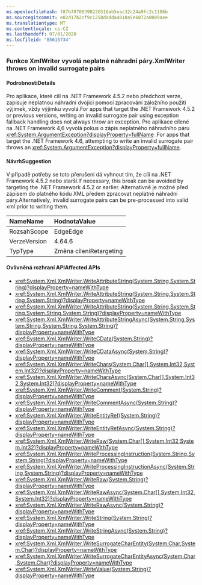```yaml
---
ms.openlocfilehash: f87b70708398226516ab5eac32c24a9fc2c1106b
ms.sourcegitcommit: e02d17b2cf9c1258dadda4810a5e6072a0089aee
ms.translationtype: MT
ms.contentlocale: cs-CZ
ms.lasthandoff: 07/01/2020
ms.locfileid: "85615734"
---
```

### <a name="xmlwriter-throws-on-invalid-surrogate-pairs"></a><span data-ttu-id="21331-101">Funkce XmlWriter vyvolá neplatné náhradní páry.</span><span class="sxs-lookup"><span data-stu-id="21331-101">XmlWriter throws on invalid surrogate pairs</span></span>

#### <a name="details"></a><span data-ttu-id="21331-102">Podrobnosti</span><span class="sxs-lookup"><span data-stu-id="21331-102">Details</span></span>

<span data-ttu-id="21331-103">Pro aplikace, které cílí na .NET Framework 4.5.2 nebo předchozí verze, zapisuje neplatnou náhradní dvojici pomocí zpracování záložního použití výjimek, vždy výjimku vyvolá.</span><span class="sxs-lookup"><span data-stu-id="21331-103">For apps that target the .NET Framework 4.5.2 or previous versions, writing an invalid surrogate pair using exception fallback handling does not always throw an exception.</span></span> <span data-ttu-id="21331-104">Pro aplikace cílené na .NET Framework 4,6 vyvolá pokus o zápis neplatného náhradního páru <xref:System.ArgumentException?displayProperty=fullName> .</span><span class="sxs-lookup"><span data-stu-id="21331-104">For apps that target the .NET Framework 4.6, attempting to write an invalid surrogate pair throws an <xref:System.ArgumentException?displayProperty=fullName>.</span></span>

#### <a name="suggestion"></a><span data-ttu-id="21331-105">Návrh</span><span class="sxs-lookup"><span data-stu-id="21331-105">Suggestion</span></span>

<span data-ttu-id="21331-106">V případě potřeby se toto přerušení dá vyhnout tím, že cílí na .NET Framework 4.5.2 nebo starší.</span><span class="sxs-lookup"><span data-stu-id="21331-106">If necessary, this break can be avoided by targeting the .NET Framework 4.5.2 or earlier.</span></span> <span data-ttu-id="21331-107">Alternativně je možné před zápisem do platného kódu XML předem zpracovat neplatné náhradní páry.</span><span class="sxs-lookup"><span data-stu-id="21331-107">Alternatively, invalid surrogate pairs can be pre-processed into valid xml prior to writing them.</span></span>

| <span data-ttu-id="21331-108">Name</span><span class="sxs-lookup"><span data-stu-id="21331-108">Name</span></span>    | <span data-ttu-id="21331-109">Hodnota</span><span class="sxs-lookup"><span data-stu-id="21331-109">Value</span></span>       |
|:--------|:------------|
| <span data-ttu-id="21331-110">Rozsah</span><span class="sxs-lookup"><span data-stu-id="21331-110">Scope</span></span>   | <span data-ttu-id="21331-111">Edge</span><span class="sxs-lookup"><span data-stu-id="21331-111">Edge</span></span>        |
| <span data-ttu-id="21331-112">Verze</span><span class="sxs-lookup"><span data-stu-id="21331-112">Version</span></span> | <span data-ttu-id="21331-113">4.6</span><span class="sxs-lookup"><span data-stu-id="21331-113">4.6</span></span>         |
| <span data-ttu-id="21331-114">Typ</span><span class="sxs-lookup"><span data-stu-id="21331-114">Type</span></span>    | <span data-ttu-id="21331-115">Změna cílení</span><span class="sxs-lookup"><span data-stu-id="21331-115">Retargeting</span></span> |

#### <a name="affected-apis"></a><span data-ttu-id="21331-116">Ovlivněná rozhraní API</span><span class="sxs-lookup"><span data-stu-id="21331-116">Affected APIs</span></span>

- <xref:System.Xml.XmlWriter.WriteAttributeString(System.String,System.String)?displayProperty=nameWithType>
- <xref:System.Xml.XmlWriter.WriteAttributeString(System.String,System.String,System.String)?displayProperty=nameWithType>
- <xref:System.Xml.XmlWriter.WriteAttributeString(System.String,System.String,System.String,System.String)?displayProperty=nameWithType>
- <xref:System.Xml.XmlWriter.WriteAttributeStringAsync(System.String,System.String,System.String,System.String)?displayProperty=nameWithType>
- <xref:System.Xml.XmlWriter.WriteCData(System.String)?displayProperty=nameWithType>
- <xref:System.Xml.XmlWriter.WriteCDataAsync(System.String)?displayProperty=nameWithType>
- <xref:System.Xml.XmlWriter.WriteChars(System.Char[],System.Int32,System.Int32)?displayProperty=nameWithType>
- <xref:System.Xml.XmlWriter.WriteCharsAsync(System.Char[],System.Int32,System.Int32)?displayProperty=nameWithType>
- <xref:System.Xml.XmlWriter.WriteComment(System.String)?displayProperty=nameWithType>
- <xref:System.Xml.XmlWriter.WriteCommentAsync(System.String)?displayProperty=nameWithType>
- <xref:System.Xml.XmlWriter.WriteEntityRef(System.String)?displayProperty=nameWithType>
- <xref:System.Xml.XmlWriter.WriteEntityRefAsync(System.String)?displayProperty=nameWithType>
- <xref:System.Xml.XmlWriter.WriteRaw(System.Char[],System.Int32,System.Int32)?displayProperty=nameWithType>
- <xref:System.Xml.XmlWriter.WriteProcessingInstruction(System.String,System.String)?displayProperty=nameWithType>
- <xref:System.Xml.XmlWriter.WriteProcessingInstructionAsync(System.String,System.String)?displayProperty=nameWithType>
- <xref:System.Xml.XmlWriter.WriteRaw(System.String)?displayProperty=nameWithType>
- <xref:System.Xml.XmlWriter.WriteRawAsync(System.Char[],System.Int32,System.Int32)?displayProperty=nameWithType>
- <xref:System.Xml.XmlWriter.WriteRawAsync(System.String)?displayProperty=nameWithType>
- <xref:System.Xml.XmlWriter.WriteString(System.String)?displayProperty=nameWithType>
- <xref:System.Xml.XmlWriter.WriteStringAsync(System.String)?displayProperty=nameWithType>
- <xref:System.Xml.XmlWriter.WriteSurrogateCharEntity(System.Char,System.Char)?displayProperty=nameWithType>
- <xref:System.Xml.XmlWriter.WriteSurrogateCharEntityAsync(System.Char,System.Char)?displayProperty=nameWithType>
- <xref:System.Xml.XmlWriter.WriteValue(System.String)?displayProperty=nameWithType>
